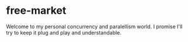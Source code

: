 # free-market
Welcome to my personal concurrency and paralellism world. I promise I'll try to keep it plug and play and understandable.
